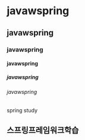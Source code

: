 # javawspring
## javawspring
### javawspring
#### javawspring
##### javawspring
###### javawspring
spring study
<h2>스프링프레임워크학습</h2>
<div>
<a href="http://49.142.157.50:9090/green2209J_14" target="_blank" 웹사이트 방문하기</a>
</div>
